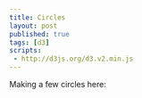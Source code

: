 ```yaml
---
title: Circles
layout: post
published: true
tags: [d3]
scripts:
 - http://d3js.org/d3.v2.min.js
---
```

<style type="text/css">
circle {
	stroke: #ddd;
	fill: red;
}
</style>

Making a few circles here:

<div id="circles1"> </div>

<script type="text/javascript">
(function () {
    var data = d3.range(9);

    var x = d3.scale.linear()
    	.domain(data)
    	.range([10, 50]);

    var circles = d3.select('#circles1').append('svg')
    	.attr('height', 20)
        .selectAll('circle')
    	.data(data)
      .enter().append('circle')
      	.attr('cx', x)
      	.attr('cy', 10)
      	.attr('r', 10);
})()
</script>